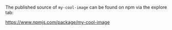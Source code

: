 The published source of `my-cool-image` can be found on npm via the explore tab:

https://www.npmjs.com/package/my-cool-image
